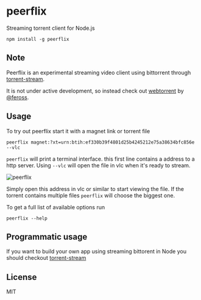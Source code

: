 # peerflix

Streaming torrent client for Node.js

	npm install -g peerflix

## Note

Peerflix is an experimental streaming video client using bittorrent through [torrent-stream](https://github.com/mafintosh/torrent-stream).

It is not under active development, so instead check out [webtorrent](https://github.com/feross/webtorrent) by [@feross](https://github.com/feross).

## Usage

To try out peerflix start it with a magnet link or torrent file

	peerflix magnet:?xt=urn:btih:ef330b39f4801d25b4245212e75a38634bfc856e --vlc

`peerflix` will print a terminal interface. this first line contains a address to a http server.
Using `--vlc` will open the file in vlc when it's ready to stream.

![peerflix](https://raw.github.com/adammw/peerflix/master/screenshot.png)

Simply open this address in vlc or similar to start viewing the file. If the torrent contains multiple files `peerflix` will choose the biggest one.

To get a full list of available options run

	peerflix --help

## Programmatic usage

If you want to build your own app using streaming bittorent in Node you should checkout [torrent-stream](https://github.com/mafintosh/torrent-stream)

## License

MIT
